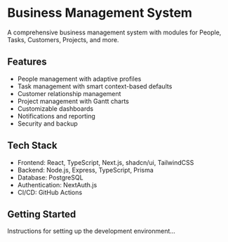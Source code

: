 # Business Management System

A comprehensive business management system with modules for People, Tasks, Customers, Projects, and more.

## Features

- People management with adaptive profiles
- Task management with smart context-based defaults
- Customer relationship management
- Project management with Gantt charts
- Customizable dashboards
- Notifications and reporting
- Security and backup

## Tech Stack

- Frontend: React, TypeScript, Next.js, shadcn/ui, TailwindCSS
- Backend: Node.js, Express, TypeScript, Prisma
- Database: PostgreSQL
- Authentication: NextAuth.js
- CI/CD: GitHub Actions

## Getting Started

Instructions for setting up the development environment...

